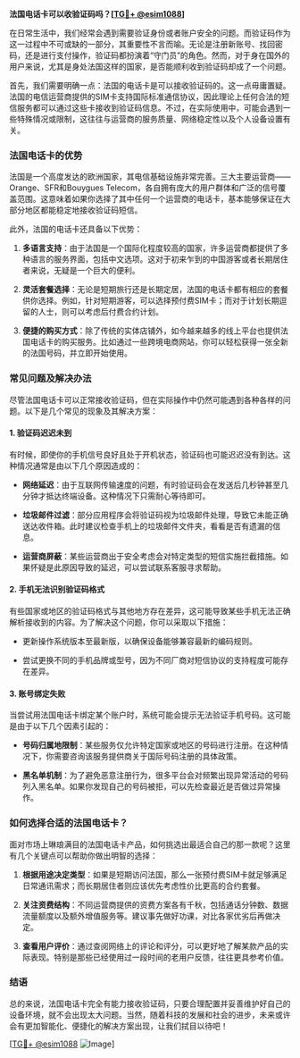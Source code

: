**法国电话卡可以收验证码吗？[[TG💪+ @esim1088](https://t.me/s/esim1088)]**

在日常生活中，我们经常会遇到需要验证身份或者账户安全的问题。而验证码作为这一过程中不可或缺的一部分，其重要性不言而喻。无论是注册新账号、找回密码，还是进行支付操作，验证码都扮演着“守门员”的角色。然而，对于身在国外的用户来说，尤其是身处法国这样的国家，是否能顺利收到验证码却成了一个问题。

首先，我们需要明确一点：法国的电话卡是可以接收验证码的。这一点毋庸置疑。法国的电信运营商提供的SIM卡支持国际标准通信协议，因此理论上任何合法的短信服务都可以通过这些卡接收到验证码信息。不过，在实际使用中，可能会遇到一些特殊情况或限制，这往往与运营商的服务质量、网络稳定性以及个人设备设置有关。

### 法国电话卡的优势

法国是一个高度发达的欧洲国家，其电信基础设施非常完善。三大主要运营商——Orange、SFR和Bouygues Telecom，各自拥有庞大的用户群体和广泛的信号覆盖范围。这意味着如果你选择了其中任何一个运营商的电话卡，基本能够保证在大部分地区都能稳定地接收验证码短信。

此外，法国的电话卡还具备以下优势：

1. **多语言支持**：由于法国是一个国际化程度较高的国家，许多运营商都提供了多种语言的服务界面，包括中文选项。这对于初来乍到的中国游客或者长期居住者来说，无疑是一个巨大的便利。
   
2. **灵活套餐选择**：无论是短期旅行还是长期定居，法国的电话卡都有相应的套餐供你选择。例如，针对短期游客，可以选择预付费SIM卡；而对于计划长期逗留的人士，则可以考虑后付费合约计划。

3. **便捷的购买方式**：除了传统的实体店铺外，如今越来越多的线上平台也提供法国电话卡的购买服务。比如通过一些跨境电商网站，你可以轻松获得一张全新的法国号码，并立即开始使用。

### 常见问题及解决办法

尽管法国电话卡可以正常接收验证码，但在实际操作中仍然可能遇到各种各样的问题。以下是几个常见的现象及其解决方案：

#### 1. 验证码迟迟未到

有时候，即使你的手机信号良好且处于开机状态，验证码也可能迟迟没有到达。这种情况通常是由以下几个原因造成的：

- **网络延迟**：由于互联网传输速度的问题，有时验证码会在发送后几秒钟甚至几分钟才抵达终端设备。这种情况下只需耐心等待即可。
  
- **垃圾邮件过滤**：部分应用程序会将验证码视为垃圾邮件处理，导致它未能正确送达收件箱。此时建议检查手机上的垃圾邮件文件夹，看看是否有遗漏的信息。

- **运营商屏蔽**：某些运营商出于安全考虑会对特定类型的短信实施拦截措施。如果怀疑是此原因导致的延迟，可以尝试联系客服寻求帮助。

#### 2. 手机无法识别验证码格式

有些国家或地区的验证码格式与其他地方存在差异，这可能导致某些手机无法正确解析接收到的内容。为了解决这个问题，你可以采取以下措施：

- 更新操作系统版本至最新版，以确保设备能够兼容最新的编码规则。
  
- 尝试更换不同的手机品牌或型号，因为不同厂商对短信协议的支持程度可能存在差异。

#### 3. 账号绑定失败

当尝试用法国电话卡绑定某个账户时，系统可能会提示无法验证手机号码。这可能是由于以下几个因素引起的：

- **号码归属地限制**：某些服务仅允许特定国家或地区的号码进行注册。在这种情况下，你需要咨询该服务提供商关于国际号码注册的具体政策。
  
- **黑名单机制**：为了避免恶意注册行为，很多平台会对频繁出现异常活动的号码列入黑名单。如果你发现自己的号码被拒，可以先检查最近是否做过异常操作。

### 如何选择合适的法国电话卡？

面对市场上琳琅满目的法国电话卡产品，如何挑选出最适合自己的那一款呢？这里有几个关键点可以帮助你做出明智的选择：

1. **根据用途决定类型**：如果是短期访问法国，那么一张预付费SIM卡就足够满足日常通讯需求；而长期居住者则应该优先考虑性价比更高的合约套餐。

2. **关注资费结构**：不同运营商提供的资费方案各有千秋，包括通话分钟数、数据流量额度以及额外增值服务等。建议事先做好功课，对比各家优劣后再做决定。

3. **查看用户评价**：通过查阅网络上的评论和评分，可以更好地了解某款产品的实际表现。特别是那些已经使用过一段时间的老用户反馈，往往更具参考价值。

### 结语

总的来说，法国电话卡完全有能力接收验证码，只要合理配置并妥善维护好自己的设备环境，就不会出现太大问题。当然，随着科技的发展和社会的进步，未来或许会有更加智能化、便捷化的解决方案出现，让我们拭目以待吧！

[[TG💪+ @esim1088](https://t.me/s/esim1088) ![Image](https://i.postimg.cc/4NQfJmqS/Snipaste-2025-05-13-00-14-12.png)]